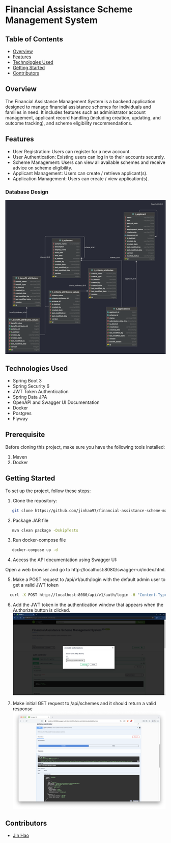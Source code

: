 # Financial Assistance Scheme Management System

## Table of Contents

- [Overview](#overview)
- [Features](#features)
- [Technologies Used](#technologies-used)
- [Getting Started](#getting-started)
- [Contributors](#contributors)

## Overview

The Financial Assistance Management System is a backend application designed to manage financial assistance schemes for
individuals and families in need. It includes features such as administrator account management, applicant record
handling (including creation, updating, and outcome tracking), and scheme eligibility recommendations.

## Features

- User Registration: Users can register for a new account.
- User Authentication: Existing users can log in to their accounts securely.
- Scheme Management: Users can view all available schemes and receive advice on scheme eligibility.
- Applicant Management: Users can create / retrieve applicant(s).
- Application Management: Users can create / view application(s).

### Database Design

![ERD diagram](images/database_design.png)

## Technologies Used

- Spring Boot 3
- Spring Security 6
- JWT Token Authentication
- Spring Data JPA
- OpenAPI and Swagger UI Documentation
- Docker
- Postgres
- Flyway

## Prerequisite

Before cloning this project, make sure you have the following tools installed:

1. Maven
2. Docker

## Getting Started

To set up the project, follow these steps:

1. Clone the repository:

```bash
   git clone https://github.com/jinhao97/financial-assistance-scheme-management-system.git
```

2. Package JAR file

```bash
   mvn clean package -DskipTests
```

3. Run docker-compose file

```bash
   docker-compose up -d
```

4. Access the API documentation using Swagger UI:

Open a web browser and go to http://localhost:8080/swagger-ui/index.html.

5. Make a POST request to /api/v1/auth/login with the default admin user to get a valid JWT token

```bash
  curl -X POST http://localhost:8080/api/v1/auth/login -H "Content-Type: application/json" -d "{\"uin\":\"S1234567D\", \"password\":\"admin\"}"
```

6. Add the JWT token in the authentication window that appears when the Authorize button is clicked.
   ![Swagger JWT](images/swagger_add_jwt_token.png)

7. Make initial GET request to /api/schemes and it should return a valid response
   ![Success Response](images/success_response.png)

## Contributors

- [Jin Hao](https://github.com/jinhao97)